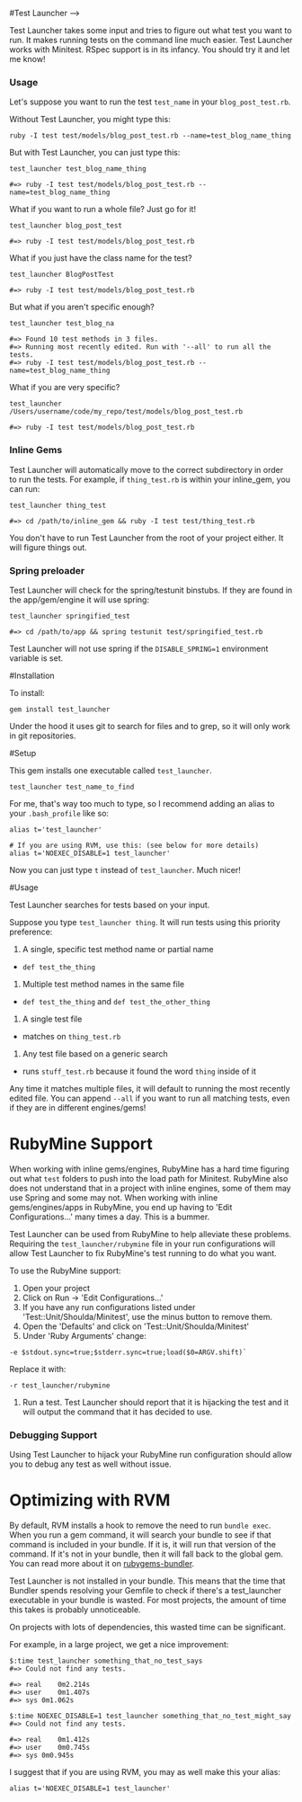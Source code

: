 #Test Launcher -->

Test Launcher takes some input and tries to figure out what test you want to run. It makes running tests on the command line much easier.  Test Launcher works with Minitest.  RSpec support is in its infancy.  You should try it and let me know!

### Usage

Let's suppose you want to run the test `test_name` in your `blog_post_test.rb`.  

Without Test Launcher, you might type this:

```
ruby -I test test/models/blog_post_test.rb --name=test_blog_name_thing
```

But with Test Launcher, you can just type this:

```
test_launcher test_blog_name_thing

#=> ruby -I test test/models/blog_post_test.rb --name=test_blog_name_thing
```

What if you want to run a whole file?  Just go for it!

```
test_launcher blog_post_test

#=> ruby -I test test/models/blog_post_test.rb
```

What if you just have the class name for the test?

```
test_launcher BlogPostTest

#=> ruby -I test test/models/blog_post_test.rb
```

But what if you aren't specific enough?

```
test_launcher test_blog_na

#=> Found 10 test methods in 3 files.
#=> Running most recently edited. Run with '--all' to run all the tests.
#=> ruby -I test test/models/blog_post_test.rb --name=test_blog_name_thing
```

What if you are very specific?
```
test_launcher /Users/username/code/my_repo/test/models/blog_post_test.rb

#=> ruby -I test test/models/blog_post_test.rb
```

### Inline Gems

Test Launcher will automatically move to the correct subdirectory in order to run the tests.  For example, if `thing_test.rb` is within your inline_gem, you can run:

```
test_launcher thing_test

#=> cd /path/to/inline_gem && ruby -I test test/thing_test.rb
```

You don't have to run Test Launcher from the root of your project either.  It will figure things out.

### Spring preloader

Test Launcher will check for the spring/testunit binstubs.  If they are found in the app/gem/engine it will use spring:

```
test_launcher springified_test

#=> cd /path/to/app && spring testunit test/springified_test.rb
```

Test Launcher will not use spring if the `DISABLE_SPRING=1` environment variable is set.

#Installation

To install:

```
gem install test_launcher
```

Under the hood it uses git to search for files and to grep, so it will only work in git repositories. 


#Setup

This gem installs one executable called `test_launcher`.

```
test_launcher test_name_to_find
```

For me, that's way too much to type, so I recommend adding an alias to your `.bash_profile` like so:

```
alias t='test_launcher'

# If you are using RVM, use this: (see below for more details)
alias t='NOEXEC_DISABLE=1 test_launcher'
```

Now you can just type `t` instead of `test_launcher`.  Much nicer!

#Usage

Test Launcher searches for tests based on your input.

Suppose you type `test_launcher thing`.  It will run tests using this priority preference:

1. A single, specific test method name or partial name
  - `def test_the_thing`

1. Multiple test method names in the same file
  - `def test_the_thing` and `def test_the_other_thing`

1. A single test file
  - matches on `thing_test.rb`

1. Any test file based on a generic search
  - runs `stuff_test.rb` because it found the word `thing` inside of it

Any time it matches multiple files, it will default to running the most recently edited file.  You can append `--all` if you want to run all matching tests, even if they are in different engines/gems!

# RubyMine Support

When working with inline gems/engines, RubyMine has a hard time figuring out what `test` folders to push into the load path for Minitest.  RubyMine also does not understand that in a project with inline engines, some of them may use Spring and some may not.  When working with inline gems/engines/apps in RubyMine, you end up having to 'Edit Configurations...' many times a day.  This is a bummer.

Test Launcher can be used from RubyMine to help alleviate these problems.  Requiring the `test_launcher/rubymine` file in your run configurations will allow Test Launcher to fix RubyMine's test running to do what you want.

To use the RubyMine support:

1. Open your project
1. Click on Run -> 'Edit Configurations...'
1. If you have any run configurations listed under 'Test::Unit/Shoulda/Minitest', use the minus button to remove them.
1. Open the 'Defaults' and click on 'Test::Unit/Shoulda/Minitest'
1. Under 'Ruby Arguments' change:

```
-e $stdout.sync=true;$stderr.sync=true;load($0=ARGV.shift)`
```

Replace it with:

```
-r test_launcher/rubymine
```

1. Run a test.  Test Launcher should report that it is hijacking the test and it will output the command that it has decided to use.

### Debugging Support

Using Test Launcher to hijack your RubyMine run configuration should allow you to debug any test as well without issue.

# Optimizing with RVM

By default, RVM installs a hook to remove the need to run `bundle exec`.  When you run a gem command, it will search your bundle to see if that command is included in your bundle.  If it is, it will run that version of the command.  If it's not in your bundle, then it will fall back to the global gem.  You can read more about it on [rubygems-bundler](https://github.com/rvm/rubygems-bundler).

Test Launcher is not installed in your bundle.  This means that the time that Bundler spends resolving your Gemfile to check if there's a test\_launcher executable in your bundle is wasted.  For most projects, the amount of time this takes is probably unnoticeable.

On projects with lots of dependencies, this wasted time can be significant.  

For example, in a large project, we get a nice improvement:

```
$:time test_launcher something_that_no_test_says
#=> Could not find any tests.

#=> real	0m2.214s
#=> user	0m1.407s
#=> sys	0m1.062s

$:time NOEXEC_DISABLE=1 test_launcher something_that_no_test_might_say
#=> Could not find any tests.

#=> real	0m1.412s
#=> user	0m0.745s
#=> sys	0m0.945s
```

I suggest that if you are using RVM, you may as well make this your alias:

```
alias t='NOEXEC_DISABLE=1 test_launcher'
```
